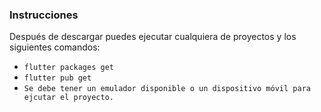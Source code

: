### Instrucciones

Después de descargar puedes ejecutar cualquiera de proyectos y los siguientes comandos:

- ```flutter packages get```
- ```flutter pub get```
- ```Se debe tener un emulador disponible o un dispositivo móvil para ejcutar el proyecto.```
